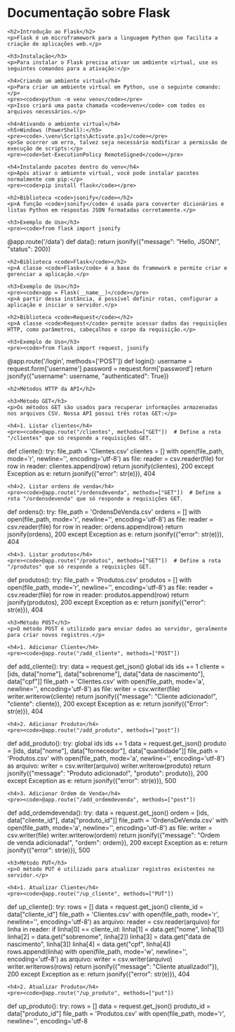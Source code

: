 <!DOCTYPE html>
<html lang="pt-br">
<head>
    <meta charset="UTF-8">
    <meta name="viewport" content="width=device-width, initial-scale=1.0">
    <title>Documentação Flask</title>
</head>
<body>
    <h1>Documentação sobre Flask</h1>

    <h2>Introdução ao Flask</h2>
    <p>Flask é um microframework para a linguagem Python que facilita a criação de aplicações web.</p>

    <h3>Instalação</h3>
    <p>Para instalar o Flask precisa ativar um ambiente virtual, use os seguintes comandos para a ativação:</p>

    <h4>Criando um ambiente virtual</h4>
    <p>Para criar um ambiente virtual em Python, use o seguinte comando:</p>
    <pre><code>python -m venv venv</code></pre>
    <p>Isso criará uma pasta chamada <code>venv</code> com todos os arquivos necessários.</p>

    <h4>Ativando o ambiente virtual</h4>
    <h5>Windows (PowerShell):</h5>
    <pre><code>.\venv\Scripts\Activate.ps1</code></pre>
    <p>Se ocorrer um erro, talvez seja necessário modificar a permissão de execução de scripts:</p>
    <pre><code>Set-ExecutionPolicy RemoteSigned</code></pre>

    <h4>Instalando pacotes dentro do venv</h4>
    <p>Após ativar o ambiente virtual, você pode instalar pacotes normalmente com pip:</p>
    <pre><code>pip install flask</code></pre>

    <h2>Biblioteca <code>jsonify</code></h2>
    <p>A função <code>jsonify</code> é usada para converter dicionários e listas Python em respostas JSON formatadas corretamente.</p>
    
    <h3>Exemplo de Uso</h3>
    <pre><code>from flask import jsonify

@app.route('/data')
def data():
    return jsonify({"message": "Hello, JSON!", "status": 200})</code></pre>

    <h2>Biblioteca <code>Flask</code></h2>
    <p>A classe <code>Flask</code> é a base do framework e permite criar e gerenciar a aplicação.</p>

    <h3>Exemplo de Uso</h3>
    <pre><code>app = Flask(__name__)</code></pre>
    <p>A partir dessa instância, é possível definir rotas, configurar a aplicação e iniciar o servidor.</p>

    <h2>Biblioteca <code>Request</code></h2>
    <p>A classe <code>Request</code> permite acessar dados das requisições HTTP, como parâmetros, cabeçalhos e corpo da requisição.</p>

    <h3>Exemplo de Uso</h3>
    <pre><code>from flask import request, jsonify

@app.route('/login', methods=['POST'])
def login():
    username = request.form['username']
    password = request.form['password']
    return jsonify({"username": username, "authenticated": True})</code></pre>

    <h2>Métodos HTTP da API</h2>

    <h3>Método GET</h3>
    <p>Os métodos GET são usados para recuperar informações armazenadas nos arquivos CSV. Nossa API possui três rotas GET:</p>

    <h4>1. Listar clientes</h4>
    <pre><code>@app.route("/clientes", methods=["GET"])  # Define a rota "/clientes" que só responde a requisições GET.
def cliente():
    try:
        file_path = 'Clientes.csv'
        clientes = []
        with open(file_path, mode='r', newline='', encoding='utf-8') as file:
            reader = csv.reader(file)
            for row in reader:
                clientes.append(row)
        return jsonify(clientes), 200
    except Exception as e:
        return jsonify({"error": str(e)}), 404</code></pre>

    <h4>2. Listar ordens de venda</h4>
    <pre><code>@app.route("/ordensdevenda", methods=["GET"])  # Define a rota "/ordensdevenda" que só responde a requisições GET.
def ordens():
    try:
        file_path = 'OrdensDeVenda.csv'
        ordens = []
        with open(file_path, mode='r', newline='', encoding='utf-8') as file:
            reader = csv.reader(file)
            for row in reader:
                ordens.append(row)
        return jsonify(ordens), 200
    except Exception as e:
        return jsonify({"error": str(e)}), 404</code></pre>

    <h4>3. Listar produtos</h4>
    <pre><code>@app.route("/produtos", methods=["GET"])  # Define a rota "/produtos" que só responde a requisições GET.
def produtos():
    try:
        file_path = 'Produtos.csv'
        produtos = []
        with open(file_path, mode='r', newline='', encoding='utf-8') as file:
            reader = csv.reader(file)
            for row in reader:
                produtos.append(row)
        return jsonify(produtos), 200
    except Exception as e:
        return jsonify({"error": str(e)}), 404</code></pre>

    <h3>Método POST</h3>
    <p>O método POST é utilizado para enviar dados ao servidor, geralmente para criar novos registros.</p>

    <h4>1. Adicionar Cliente</h4>
    <pre><code>@app.route("/add_cliente", methods=["POST"])
def add_cliente():
    try:
        data = request.get_json()
        global ids
        ids += 1
        cliente = [ids, data["nome"], data["sobrenome"], data["data de nascimento"], data["cpf"]]
        file_path = 'Clientes.csv'
        with open(file_path, mode='a', newline='', encoding='utf-8') as file:
            writer = csv.writer(file)
            writer.writerow(cliente)
        return jsonify({"message": "Cliente adicionado!", "cliente": cliente}), 200
    except Exception as e:
        return jsonify({"Error": str(e)}), 404</code></pre>

    <h4>2. Adicionar Produto</h4>
    <pre><code>@app.route("/add_produto", methods=["post"])
def add_produto():
    try:
        global ids
        ids += 1
        data = request.get_json()
        produto = [ids, data["nome"], data["fornecedor"], data["quantidade"]]
        file_path = 'Produtos.csv'
        with open(file_path, mode='a', newline='', encoding='utf-8') as arquivo:
            writer = csv.writer(arquivo)
            writer.writerow(produto)
        return jsonify({"message": "Produto adicionado!", "produto": produto}), 200
    except Exception as e:
        return jsonify({"error": str(e)}), 500</code></pre>

    <h4>3. Adicionar Ordem de Venda</h4>
    <pre><code>@app.route("/add_ordemdevenda", methods=["post"])
def add_ordemdevenda():
    try:
        data = request.get_json()
        ordem = [ids, data["cliente_id"], data["produto_id"]]
        file_path = 'OrdensDeVenda.csv'
        with open(file_path, mode='a', newline='', encoding='utf-8') as file:
            writer = csv.writer(file)
            writer.writerow(ordem)
        return jsonify({"message": "Ordem de venda adicionada!", "ordem": ordem}), 200
    except Exception as e:
        return jsonify({"error": str(e)}), 500</code></pre>

    <h3>Método PUT</h3>
    <p>O método PUT é utilizado para atualizar registros existentes no servidor.</p>

    <h4>1. Atualizar Cliente</h4>
    <pre><code>@app.route("/up_cliente", methods=["PUT"])
def up_cliente():
    try:
        rows = []
        data = request.get_json()
        cliente_id = data["cliente_id"]
        file_path = 'Clientes.csv'
        with open(file_path, mode='r', newline='', encoding='utf-8') as arquivo:
            reader = csv.reader(arquivo)
            for linha in reader:
                if linha[0] == cliente_id:
                    linha[1] = data.get("nome", linha[1])
                    linha[2] = data.get("sobrenome", linha[2])
                    linha[3] = data.get("data de nascimento", linha[3])
                    linha[4] = data.get("cpf", linha[4])
                rows.append(linha)
        with open(file_path, mode='w', newline='', encoding='utf-8') as arquivo:
            writer = csv.writer(arquivo)
            writer.writerows(rows)
        return jsonify({"message": "Cliente atualizado!"}), 200
    except Exception as e:
        return jsonify({"error": str(e)}), 404</code></pre>

    <h4>2. Atualizar Produto</h4>
    <pre><code>@app.route("/up_produto", methods=["put"])
def up_produto():
    try:
        rows = []
        data = request.get_json()
        produto_id = data["produto_id"]
        file_path = 'Produtos.csv'
        with open(file_path, mode='r', newline='', encoding='utf-8
